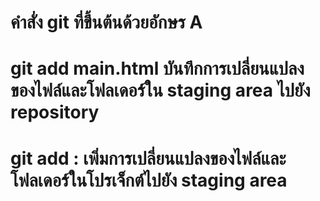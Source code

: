 # คำสั่ง git ที่ขึ้นต้นด้วยอักษร A
# git add main.html บันทึกการเปลี่ยนแปลงของไฟล์และโฟลเดอร์ใน staging area ไปยัง repository
# git add : เพิ่มการเปลี่ยนแปลงของไฟล์และโฟลเดอร์ในโปรเจ็กต์ไปยัง staging area

